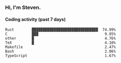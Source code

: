 ### Hi, I'm Steven.

#### Coding activity (past 7 days)
```
Rust        ▓▓▓▓▓▓▓▓▓▓▓▓▓▓▓▓▓▓▓▓▓▓▓▓▓▓▓▓▓▓  74.99%
C           ▓▓▓                              9.95%
other       ▓                                4.76%
TeX         ▓                                4.10%
Makefile                                     2.47%
Bash                                         2.06%
TypeScript                                   1.67%
```
